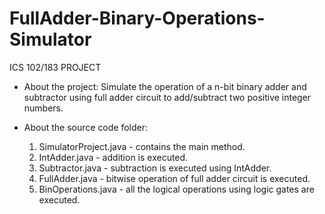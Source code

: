 # FullAdder-Binary-Operations-Simulator
  ICS 102/183 PROJECT
  
* About the project:
  Simulate the operation of a n-bit binary adder and subtractor using 
  full adder circuit to add/subtract two positive integer numbers. 
  
* About the source code folder:
  1. SimulatorProject.java - contains the main method.
  2. IntAdder.java - addition is executed.
  3. Subtractor.java - subtraction is executed using IntAdder.
  4. FullAdder.java - bitwise operation of full adder circuit is executed.
  5. BinOperations.java - all the logical operations using logic gates are executed.
